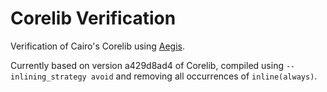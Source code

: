 # Corelib Verification

Verification of Cairo's Corelib using [Aegis](https://github.com/lindy-labs/aegis).

Currently based on version a429d8ad4 of Corelib, compiled using `--inlining_strategy avoid` and removing all occurrences of `inline(always)`.
